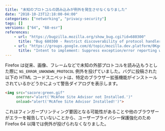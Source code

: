 ```yaml
---
title: "未知のプロトコルの読み込みが例外を発生させなくなりました"
date: "2018-10-23T12:18:00-04:00"
categories: ["networking", "privacy-security"]
tags: []
versions: ["64", "68-esr"]
references:
    - url: "https://bugzilla.mozilla.org/show_bug.cgi?id=680300"
      title: "Bug 680300 - Restrict discoverability of protocol handlers [Tor 1623]"
    - url: "https://groups.google.com/d/topic/mozilla.dev.platform/0KgeG3058NY/discussion"
      title: "Intent to implement: Suppress exception/error reporting when loading an unknown external protocol"
---
```

Firefox は従来、画像、フレームなどで未知の外部プロトコルを読み込もうとした際に `NS_ERROR_UNKNOWN_PROTOCOL` 例外を投げていました。バグに投稿された以下の HTML コードスニペットは、特定のブラウザー拡張機能がインストールされているかどうかによって警告ダイアログを表示します。

```html
<img src="sacore:green.gif"
     onerror="alert('McAfee Site Advisor not Installed.')"
     onload="alert('McAfee Site Advisor Installed!')">
```

これはフィンガープリンティング要因となる可能性があることや他のブラウザーがエラーを報告していないことから、ユーザープライバシー保護強化のため Firefox 64 以降では例外が投げられなくなりました。
